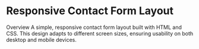 # Responsive Contact Form Layout
Overview
A simple, responsive contact form layout built with HTML and CSS. This design adapts to different screen sizes, ensuring usability on both desktop and mobile devices.
